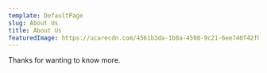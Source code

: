 ```yaml
---
template: DefaultPage
slug: About Us
title: About Us
featuredImage: https://ucarecdn.com/4561b3da-1b8a-4508-9c21-6ee740f42fbd/
---
```

Thanks for wanting to know more.
